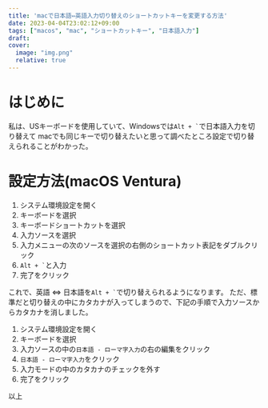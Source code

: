 ```yaml
---
title: 'macで日本語⇔英語入力切り替えのショートカットキーを変更する方法'
date: 2023-04-04T23:02:12+09:00
tags: ["macos", "mac", "ショートカットキー", "日本語入力"]
draft:
cover:
  image: "img.png"
  relative: true
---
```


# はじめに

私は、USキーボードを使用していて、Windowsでは`` Alt + ` ``で日本語入力を切り替えて
macでも同じキーで切り替えたいと思って調べたところ設定で切り替えられることがわかった。

# 設定方法(macOS Ventura)

1. システム環境設定を開く
2. キーボードを選択
3. キーボードショートカットを選択
4. 入力ソースを選択
5. 入力メニューの次のソースを選択の右側のショートカット表記をダブルクリック
6. `` Alt + ` ``と入力
7. 完了をクリック

これで、英語 ⇔ 日本語を`` Alt + ` ``で切り替えられるようになります。
ただ、標準だと切り替えの中にカタカナが入ってしまうので、下記の手順で入力ソースからカタカナを消しました。

1. システム環境設定を開く
2. キーボードを選択
3. 入力ソースの中の`日本語 - ローマ字入力`の右の編集をクリック
4. `日本語 - ローマ字入力`をクリック
5. 入力モードの中のカタカナのチェックを外す
6. 完了をクリック

以上
